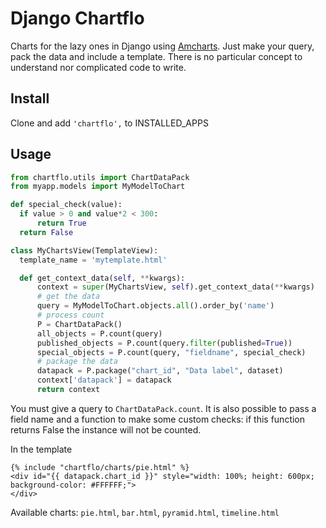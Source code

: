 Django Chartflo
===============

Charts for the lazy ones in Django using [Amcharts](https://www.amcharts.com). Just make your query, pack the data and 
include a template. 
There is no particular concept to understand nor complicated code to write.

Install
--------------

Clone and add `'chartflo',` to INSTALLED_APPS

Usage
--------------

  ```python
from chartflo.utils import ChartDataPack
from myapp.models import MyModelToChart

def special_check(value):
	if value > 0 and value*2 < 300:
		return True
	return False

class MyChartsView(TemplateView):
    template_name = 'mytemplate.html'

    def get_context_data(self, **kwargs):
        context = super(MyChartsView, self).get_context_data(**kwargs)
        # get the data
        query = MyModelToChart.objects.all().order_by('name')
		# process count
        P = ChartDataPack()
        all_objects = P.count(query)
        published_objects = P.count(query.filter(published=True))
        special_objects = P.count(query, "fieldname", special_check) 
        # package the data
        datapack = P.package("chart_id", "Data label", dataset)
        context['datapack'] = datapack
        return context
  ```

You must give a query to ``ChartDataPack.count``. It is also possible to pass a field name and a function to 
make some custom checks: if this function returns False the instance will not be counted. 

In the template

   ```django
{% include "chartflo/charts/pie.html" %}
<div id="{{ datapack.chart_id }}" style="width: 100%; height: 600px; background-color: #FFFFFF;">
</div>
   ```
Available charts: `pie.html`, `bar.html`, `pyramid.html`, `timeline.html`

